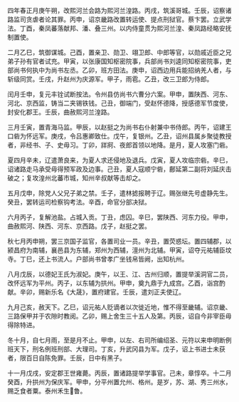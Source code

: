 四年春正月庚午朔，改熙河兰会路为熙河兰湟路。丙戌，筑溪哥城。壬辰，诏察诸路监司贪虐者论其罪。丙申，诏京畿路改置转运使、提点刑狱官。蔡卞罢。立武学法。丁酉，秦凤蕃落献邦、潘、叠三州。以内侍童贯为熙河兰湟、秦凤路经略安抚制置使。

二月乙巳，筑御谋城。己酉，置亲卫、勋卫、翊卫郎、中郎等官，以勋戚近臣之兄弟子孙有官者试充。甲寅，以张康国知枢密院事，兵部尚书刘逵同知枢密院事，吏部尚书何执中为尚书左丞。乙卯，班方田法。庚申，诏西边用兵能招纳羌人者，与斩级同赏。壬戌，升赵州为庆源军。甲子，雨雹。乙丑，改三卫郎为侍郎。

闰月壬申，复元丰铨试断按法。令州县仿尚书六曹分六案。甲申，置陕西、河东、河北、京西监，铸当二夹锡铁钱。己丑，御端门，受赵怀德降，授感德军节度使，封安化郡王。壬辰，曲赦熙河兰湟路。

三月壬寅，置青海马监。甲辰，以赵挺之为尚书右仆射兼中书侍郎。丙午，诏建王口砦为怀远军。庚戌，令吕惠卿致仕。戊午，复银州。乙丑，诏州县属乡聚徒教授者，非经书、子、史毋习。丁卯，牂牁、夜郎首领以地降。是月，夏人攻塞门砦。

夏四月辛未，辽遣萧良来，为夏人求还侵地及退兵。戊寅，夏人攻临宗砦。辛巳，诏诸路走马承受毋得预军政及边事。己丑，夏人寇顺宁砦，鄜延第二副将刘延庆击破之；复攻湟州北蕃市城，知州辛叔献等击却之。

五月戊申，除党人父兄子弟之禁。壬子，遣林摅报聘于辽。赐张继先号虚静先生。癸丑，罢转运司检察钩考法。辛酉，命官分部决狱。

六月丙子，复解池盐。占城入贡。丁丑，虑囚。辛巳，罢陕西、河东力役。甲申，曲赦熙河、陕西、河东、京西路。戊子，赵挺之罢。

秋七月丙申朔，罢三京国子监官，各置司业一员。辛丑，置荧惑坛。置四辅郡，以颍昌府为南辅，襄邑县为东辅，郑州为西辅，澶州为北辅。甲寅，诏夺元祐辅臣坟寺。丁巳，还上书流人。户部尚书曾孝广坐钱帛皆阙，出知杭州。

八月戊辰，以德妃王氏为淑妃。庚午，以王、江、古州归顺，置提举溪洞官二员，改怀远军为平州。丙子，以东辅为拱州。甲申，奠九鼎于九成宫。乙酉，诣宫酌献。辛卯，赐新乐名《大晟》，置府建官。壬辰，遣刘正夫使辽。

九月己亥，赦天下。乙巳，诏元祐人贬谪者以次徙近地，惟不得至畿辅。诏京畿、三路保甲并于农隙时教阅。乙卯，赐上舍生三十五人及第。丙辰，诏自今非宰臣毋得除特进。

冬十月，自七月雨，至是月不止。甲申，以左、右司所编绍圣、元符以来申明断例班天下，刑名例班刑部、大理司。丁亥，升武冈县为军。戊子，诏上书进士未获者，限百日自陈免罪。壬辰，日中有黑子。

十一月戊戌，安定郡王世雍薨。丙辰，置诸路提举学事官。己未，章惇卒。十二月癸酉，升拱州为保庆军。甲申，分平州置允州、格州。是岁，苏、湖、秀三州水，赐乏食者粟。泰州禾生鲁。
